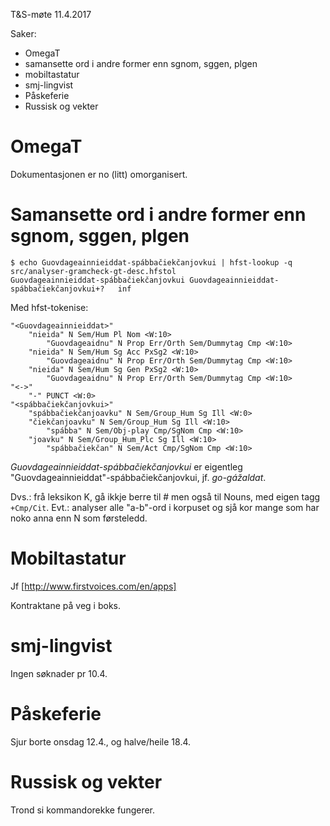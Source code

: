 T&S-møte 11.4.2017

Saker:
* OmegaT
* samansette ord i andre former enn sgnom, sggen, plgen
* mobiltastatur
* smj-lingvist
* Påskeferie
* Russisk og vekter

# OmegaT

Dokumentasjonen er no (litt) omorganisert.

# Samansette ord i andre former enn sgnom, sggen, plgen

```
$ echo Guovdageainnieiddat-spábbačiekčanjovkui | hfst-lookup -q src/analyser-gramcheck-gt-desc.hfstol
Guovdageainnieiddat-spábbačiekčanjovkui	Guovdageainnieiddat-spábbačiekčanjovkui+?	inf
```

Med hfst-tokenise:
```
"<Guovdageainnieiddat>"
	"nieida" N Sem/Hum Pl Nom <W:10>
		"Guovdageaidnu" N Prop Err/Orth Sem/Dummytag Cmp <W:10>
	"nieida" N Sem/Hum Sg Acc PxSg2 <W:10>
		"Guovdageaidnu" N Prop Err/Orth Sem/Dummytag Cmp <W:10>
	"nieida" N Sem/Hum Sg Gen PxSg2 <W:10>
		"Guovdageaidnu" N Prop Err/Orth Sem/Dummytag Cmp <W:10>
"<->"
	"-" PUNCT <W:0>
"<spábbačiekčanjovkui>"
	"spábbačiekčanjoavku" N Sem/Group_Hum Sg Ill <W:0>
	"čiekčanjoavku" N Sem/Group_Hum Sg Ill <W:10>
		"spábba" N Sem/Obj-play Cmp/SgNom Cmp <W:10>
	"joavku" N Sem/Group_Hum_Plc Sg Ill <W:10>
		"spábbačiekčan" N Sem/Act Cmp/SgNom Cmp <W:10>
```

*Guovdageainnieiddat-spábbačiekčanjovkui* er eigentleg
"Guovdageainnieiddat"-spábbačiekčanjovkui, jf. *go-gážaldat*.

Dvs.: frå leksikon K, gå ikkje berre til # men også til Nouns, med eigen tagg
`+Cmp/Cit`.
Evt.: analyser alle "a-b"-ord i korpuset og sjå kor mange som har noko anna enn
N som førsteledd.

# Mobiltastatur

Jf [http://www.firstvoices.com/en/apps]

Kontraktane på veg i boks.

# smj-lingvist

Ingen søknader pr 10.4.

# Påskeferie

Sjur borte onsdag 12.4., og halve/heile 18.4.

# Russisk og vekter

Trond si kommandorekke fungerer.
